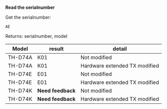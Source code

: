 __Read the serialnumber__

Get the serialnumber:

	AE
	
Returns: serialnumber, model

|Model|result|detail|
|---|---|---|
|TH-D74A|K01|Not modified|
|TH-D74A|K01|Hardware extended TX modified|
|TH-D74E|E01|Not modified|
|TH-D74E|E01|Hardware extended TX modified|
|TH-D74K|**Need feedback**|Not modified|
|TH-D74K|**Need feedback**|Hardware extended TX modified|
